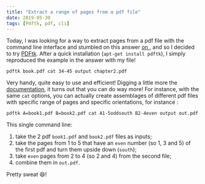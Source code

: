 ```yaml
---
title: "Extract a range of pages from a pdf file"
date: 2019-05-30
tags: [Pdftk, pdf, cli]
---
```


Today, I was looking for a way to extract pages from a pdf file with the command
line interface and stumbled on this answer [on <i class="fa fa-stack-exchange"
aria-hidden="true"></i>](https://askubuntu.com/questions/221962/how-can-i-extract-a-page-range-a-part-of-a-pdf),
and so I decided to try [PDFtk](https://www.pdflabs.com). After a quick
installation (`apt-get install pdftk`), I simply reproduced the example in the
answer with my file!

```
pdftk book.pdf cat 34-45 output chapter2.pdf
```

Very handy, quite easy to use and efficient! Digging a little more the [documentation](https://www.pdflabs.com/docs/pdftk-man-page/), it turns out that you can do way more! For instance, with the same `cat` options, you can actually create assemblages of different pdf files with specific range of pages and specific orientations, for instance :

```
pdftk A=book1.pdf B=book2.pdf cat A1-5oddsouth B2-4even output out.pdf
```

This single command line:

1. take the 2 pdf `book1.pdf` and `book2.pdf` files as inputs;
2. take the pages from 1 to 5 that have an `even` number (so 1, 3 and 5) of the first pdf and turn them upside down (`south`);
3. take `even` pages from 2 to 4 (so 2 and 4) from the second file;
4. combine them in `out.pdf`.

Pretty sweat :smile:!
